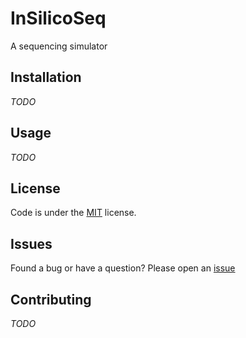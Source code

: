 # InSilicoSeq
A sequencing simulator

## Installation

*TODO*

## Usage

*TODO*

## License

Code is under the [MIT](LICENSE) license.

## Issues

Found a bug or have a question? Please open an [issue](https://github.com/HadrienG/InSilicoSeq/issues)

## Contributing

*TODO*
